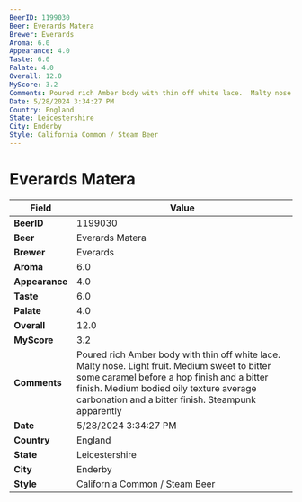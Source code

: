 ```yaml
---
BeerID: 1199030
Beer: Everards Matera
Brewer: Everards
Aroma: 6.0
Appearance: 4.0
Taste: 6.0
Palate: 4.0
Overall: 12.0
MyScore: 3.2
Comments: Poured rich Amber body with thin off white lace.  Malty nose.  Light fruit.  Medium sweet to bitter some caramel before a hop finish and a bitter finish. Medium bodied oily texture average carbonation and a bitter finish.  Steampunk apparently
Date: 5/28/2024 3:34:27 PM
Country: England
State: Leicestershire
City: Enderby
Style: California Common / Steam Beer
---
```


# Everards Matera

| Field         | Value |
|---------------|-------|
| **BeerID** | 1199030 |
| **Beer** | Everards Matera |
| **Brewer** | Everards |
| **Aroma** | 6.0 |
| **Appearance** | 4.0 |
| **Taste** | 6.0 |
| **Palate** | 4.0 |
| **Overall** | 12.0 |
| **MyScore** | 3.2 |
| **Comments** | Poured rich Amber body with thin off white lace.  Malty nose.  Light fruit.  Medium sweet to bitter some caramel before a hop finish and a bitter finish. Medium bodied oily texture average carbonation and a bitter finish.  Steampunk apparently  |
| **Date** | 5/28/2024 3:34:27 PM |
| **Country** | England |
| **State** | Leicestershire |
| **City** | Enderby |
| **Style** | California Common / Steam Beer |

